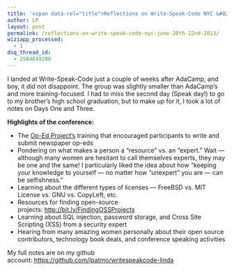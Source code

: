 ```yaml
---
title: '<span data-rel="title">Reflections on Write-Speak-Code NYC &#8211; June 20th-22nd 2013</span>'
author: LP
layout: post
permalink: /reflections-on-write-speak-code-nyc-june-20th-22nd-2013/
wiziapp_processed:
  - 1
dsq_thread_id:
  - 2584649200
---
```


<p>
  I landed at Write-Speak-Code just a couple of weeks after AdaCamp, and boy, it did not disappoint. The group was slightly smaller than AdaCamp&#8217;s and more training-focused. I had to miss the second day (Speak day!) to go to my brother&#8217;s high school graduation, but to make up for it, I took a lot of notes on Days One and Three.
</p>

<p>
  <strong>Highlights of the conference:</strong>
</p>

<ul>
  <li>
    The <a href="http://www.theopedproject.org/">Op-Ed Project&#8217;s</a> training that encouraged participants to write and submit newspaper op-eds
  </li>
  <li>
    Pondering on what makes a person a &#8220;resource&#8221; vs. an &#8220;expert.&#8221; Wait &#8212; although many women are hesitant to call themselves experts, they may be one and the same! I particularly liked the idea about how &#8220;keeping your knowledge to yourself &#8212; no matter how &#8220;unexpert&#8221; you are &#8212; can be selfishness.&#8221;
  </li>
  <li>
    Learning about the different types of licenses &#8212; FreeBSD vs. MIT License vs. GNU vs. CopyLeft, etc.
  </li>
  <li>
    Resources for finding open-source projects: <a href="http://bit.ly/FindingOSSProjects">http://bit.ly/FindingOSSProjects</a>
  </li>
  <li>
    Learning about SQL injection, password storage, and Cross Site Scripting (XSS) from a security expert
  </li>
  <li>
    Hearing from many amazing women personally about their open source contributors, technology book deals, and conference speaking activities
  </li>
</ul>

<p>
  My full notes are on my github account: <a href="https://github.com/lpatmo/writespeakcode-linda" target="_blank">https://github.com/lpatmo/writespeakcode-linda</a>
</p>

<h2>
  <span style="font-size: 16px;"> </span>
</h2>